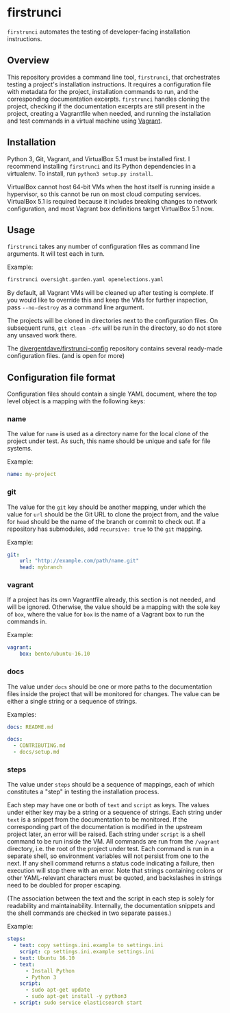 # firstrunci

`firstrunci` automates the testing of developer-facing installation instructions.

## Overview

This repository provides a command line tool, `firstrunci`, that orchestrates testing a project's installation instructions. It requires a configuration file with metadata for the project, installation commands to run, and the corresponding documentation excerpts. `firstrunci` handles cloning the project, checking if the documentation excerpts are still present in the project, creating a Vagrantfile when needed, and running the installation and test commands in a virtual machine using [Vagrant](https://vagrantup.com/).

## Installation

Python 3, Git, Vagrant, and VirtualBox 5.1  must be installed first. I recommend installing `firstrunci` and its Python dependencies in a virtualenv. To install, run `python3 setup.py install`.

VirtualBox cannot host 64-bit VMs when the host itself is running inside a hypervisor, so this cannot be run on most cloud computing services. VirtualBox 5.1 is required because it includes breaking changes to network configuration, and most Vagrant box definitions target VirtualBox 5.1 now.

## Usage

`firstrunci` takes any number of configuration files as command line arguments. It will test each in turn.

Example:

```bash
firstrunci oversight.garden.yaml openelections.yaml
```

By default, all Vagrant VMs will be cleaned up after testing is complete. If you would like to override this and keep the VMs for further inspection, pass `--no-destroy` as a command line argument.

The projects will be cloned in directories next to the configuration files. On subsequent runs, `git clean -dfx` will be run in the directory, so do not store any unsaved work there.

The [divergentdave/firstrunci-config](https://github.com/divergentdave/firstrunci-config) repository contains several ready-made configuration files. (and is open for more)

## Configuration file format

Configuration files should contain a single YAML document, where the top level object is a mapping with the following keys:

### name

The value for `name` is used as a directory name for the local clone of the project under test. As such, this name should be unique and safe for file systems.

Example:

```yaml
name: my-project
```

### git

The value for the `git` key should be another mapping, under which the value for `url` should be the Git URL to clone the project from, and the value for `head` should be the name of the branch or commit to check out. If a repository has submodules, add `recursive: true` to the `git` mapping.

Example:

```yaml
git:
    url: "http://example.com/path/name.git"
    head: mybranch
```

### vagrant

If a project has its own Vagrantfile already, this section is not needed, and will be ignored. Otherwise, the value should be a mapping with the sole key of `box`, where the value for `box` is the name of a Vagrant box to run the commands in.

Example:

```yaml
vagrant:
    box: bento/ubuntu-16.10
```

### docs

The value under `docs` should be one or more paths to the documentation files inside the project that will be monitored for changes. The value can be either a single string or a sequence of strings.

Examples:

```yaml
docs: README.md
```

```yaml
docs:
  - CONTRIBUTING.md
  - docs/setup.md
```

### steps

The value under `steps` should be a sequence of mappings, each of which constitutes a "step" in testing the installation process.

Each step may have one or both of `text` and `script` as keys. The values under either key may be a string or a sequence of strings. Each string under `text` is a snippet from the documentation to be monitored. If the corresponding part of the documentation is modified in the upstream project later, an error will be raised. Each string under `script` is a shell command to be run inside the VM. All commands are run from the `/vagrant` directory, i.e. the root of the project under test. Each command is run in a separate shell, so environment variables will not persist from one to the next. If any shell command returns a status code indicating a failure, then execution will stop there with an error. Note that strings containing colons or other YAML-relevant characters must be quoted, and backslashes in strings need to be doubled for proper escaping.

(The association between the text and the script in each step is solely for readability and maintainability. Internally, the documentation snippets and the shell commands are checked in two separate passes.)

Example:

```yaml
steps:
  - text: copy settings.ini.example to settings.ini
    script: cp settings.ini.example settings.ini
  - text: Ubuntu 16.10
  - text:
      - Install Python
      - Python 3
    script:
      - sudo apt-get update
      - sudo apt-get install -y python3
  - script: sudo service elasticsearch start
```
